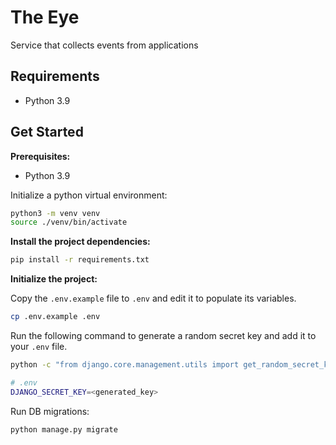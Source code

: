 # The Eye
Service that collects events from applications

## Requirements
- Python 3.9

## Get Started

**Prerequisites:**

- Python 3.9

Initialize a python virtual environment:

```bash
python3 -m venv venv
source ./venv/bin/activate
```

**Install the project dependencies:**

```bash
pip install -r requirements.txt
```

**Initialize the project:**

Copy the `.env.example` file to `.env` and edit it to populate its variables.
```bash
cp .env.example .env
```

Run the following command to generate a random secret key and add it to your `.env` file.
```bash
python -c "from django.core.management.utils import get_random_secret_key;print(get_random_secret_key())"

# .env
DJANGO_SECRET_KEY=<generated_key>
```

Run DB migrations:

```bash
python manage.py migrate
```
